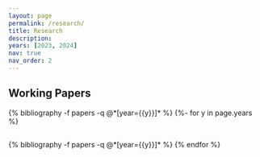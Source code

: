 ```yaml
---
layout: page
permalink: /research/
title: Research
description: 
years: [2023, 2024]
nav: true
nav_order: 2
---
```

<!-- _pages/Research.md -->

## Working Papers

<div class="publications">
{% bibliography -f papers -q @*[year={{y}}]* %}
{%- for y in page.years %}
  <h2 class="year"></h2>
  {% bibliography -f papers -q @*[year={{y}}]* %}
{% endfor %}

</div>

